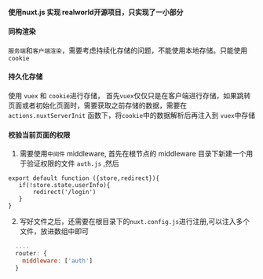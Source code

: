 #### 使用nuxt.js 实现 realworld开源项目，只实现了一小部分

#### 同构渲染
`服务端`和`客户端渲染`，需要考虑持续化存储的问题，不能使用本地存储。只能使用`cookie`

#### 持久化存储

使用 `vuex` 和 `cookie`进行存储， 首先`vuex`仅仅只是在客户端进行存储，如果跳转页面或者初始化页面时，需要获取之前存储的数据，需要在 `actions.nuxtServerInit` 函数下，将`cookie`中的数据解析后再注入到 `vuex`中存储

#### 校验当前页面的权限
1. 需要使用`中间件` middleware, 首先在根节点的 middleware 目录下新建一个用于验证权限的文件 `auth.js` ,然后
```javscript 
export default function ({store,redirect}){
   if(!store.state.userInfo){
       redirect('/login')
   }
}
```
2. 写好文件之后，还需要在根目录下的`nuxt.config.js`进行注册,可以注入多个文件，放进数组中即可
```javascript
  ....
  router: {
    middleware: ['auth']
  }
```


